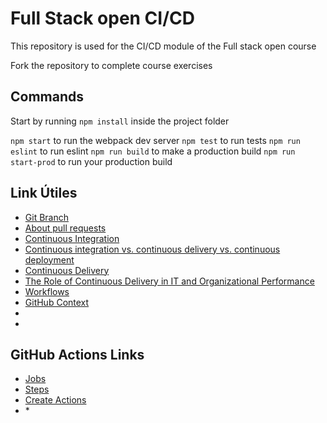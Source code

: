 # Full Stack open CI/CD

This repository is used for the CI/CD module of the Full stack open course

Fork the repository to complete course exercises

## Commands

Start by running `npm install` inside the project folder

`npm start` to run the webpack dev server
`npm test` to run tests
`npm run eslint` to run eslint
`npm run build` to make a production build
`npm run start-prod` to run your production build

## Link Útiles
* [Git Branch](https://www.atlassian.com/git/tutorials/using-branches)
* [About pull requests](https://docs.github.com/en/pull-requests/collaborating-with-pull-requests/proposing-changes-to-your-work-with-pull-requests/about-pull-requests)
* [Continuous Integration](https://www.martinfowler.com/articles/continuousIntegration.html)
* [Continuous integration vs. continuous delivery vs. continuous deployment ](https://www.atlassian.com/continuous-delivery/principles/continuous-integration-vs-delivery-vs-deployment)
* [Continuous Delivery](https://martinfowler.com/bliki/ContinuousDelivery.html)
* [The Role of Continuous Delivery in IT and Organizational Performance](https://papers.ssrn.com/sol3/papers.cfm?abstract_id=2681909)
* [Workflows](https://docs.github.com/en/actions/learn-github-actions/understanding-github-actions#workflows)
* [GitHub Context](https://docs.github.com/en/actions/learn-github-actions/contexts#github-context)
* []()
* []()

## GitHub Actions Links
* [Jobs](https://docs.github.com/en/actions/learn-github-actions/understanding-github-actions#jobs)
* [Steps](https://docs.github.com/en/actions/learn-github-actions/understanding-github-actions#steps)
* [Create Actions](https://docs.github.com/en/actions/creating-actions)
* []()* []()

